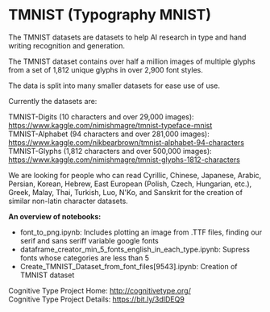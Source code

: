 # TMNIST (Typography MNIST)

The TMNIST datasets are datasets to help AI research in type and hand writing recognition and generation.

The TMNIST dataset contains over half a million images of multiple glyphs from a set of 1,812 unique glyphs in over 2,900 font styles.

The data is split into many smaller datasets for ease use of use. 

Currently the datasets are:

TMNIST-Digits (10 characters and over 29,000 images): https://www.kaggle.com/nimishmagre/tmnist-typeface-mnist      
TMNIST-Alphabet (94 characters and over 281,000 images): https://www.kaggle.com/nikbearbrown/tmnist-alphabet-94-characters     
TMNIST-Glyphs (1,812 characters and over 500,000 images): https://www.kaggle.com/nimishmagre/tmnist-glyphs-1812-characters    

We are looking for people who can read Cyrillic, Chinese, Japanese, Arabic, Persian, Korean, Hebrew, East European (Polish, Czech, Hungarian, etc.), Greek, Malay, Thai, Turkish, Luo, N'Ko, and Sanskrit for the creation of similar non-latin character datasets.  

**An overview of notebooks:**
- font_to_png.ipynb: Includes plotting an image from .TTF files, finding our serif and sans seriff variable google fonts
- dataframe_creator_min_5_fonts_english_in_each_type.ipynb: Supress fonts whose categories are less than 5
- Create_TMNIST_Dataset_from_font_files[9543].ipynb: Creation of TMNIST dataset

Cognitive Type Project Home: http://cognitivetype.org/     
Cognitive Type Project Details: https://bit.ly/3dIDEQ9   
